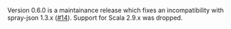 Version 0.6.0 is a maintainance release which fixes an incompatibility with spray-json 1.3.x ([#14][]). Support for
Scala 2.9.x was dropped.

[#14]: https://github.com/jrudolph/json-lenses/issues/14
